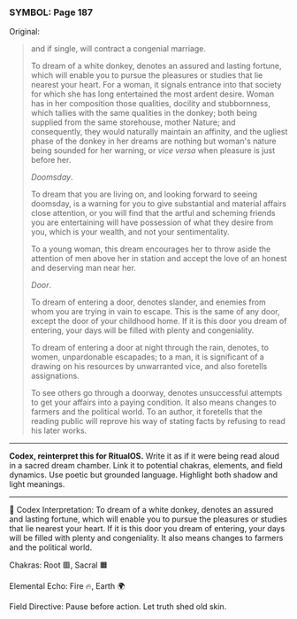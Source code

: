 ### SYMBOL: Page 187

Original:
> and if single, will contract a congenial marriage.
> 
> 
> To dream of a white donkey, denotes an assured and lasting fortune,
> which will enable you to pursue the pleasures or studies that lie
> nearest your heart. For a woman, it signals entrance into that
> society for which she has long entertained the most ardent desire.
> Woman has in her composition those qualities, docility and stubbornness,
> which tallies with the same qualities in the donkey; both being
> supplied from the same storehouse, mother Nature; and consequently,
> they would naturally maintain an affinity, and the ugliest phase of
> the donkey in her dreams are nothing but woman's nature being sounded
> for her warning, or _vice versa_ when pleasure is just before her.
> 
> 
> _Doomsday_.
> 
> 
> To dream that you are living on, and looking forward to seeing doomsday,
> is a warning for you to give substantial and material affairs close attention,
> or you will find that the artful and scheming friends you are entertaining
> will have possession of what they desire from you, which is your wealth,
> and not your sentimentality.
> 
> 
> To a young woman, this dream encourages her to throw aside the attention
> of men above her in station and accept the love of an honest and deserving
> man near her.
> 
> 
> _Door_.
> 
> 
> To dream of entering a door, denotes slander, and enemies
> from whom you are trying in vain to escape. This is the same
> of any door, except the door of your childhood home.
> If it is this door you dream of entering, your days will be
> filled with plenty and congeniality.
> 
> 
> To dream of entering a door at night through the rain, denotes, to women,
> unpardonable escapades; to a man, it is significant of a drawing on his
> resources by unwarranted vice, and also foretells assignations.
> 
> 
> To see others go through a doorway, denotes unsuccessful
> attempts to get your affairs into a paying condition.
> It also means changes to farmers and the political world.
> To an author, it foretells that the reading public will reprove
> his way of stating facts by refusing to read his later works.

---

**Codex, reinterpret this for RitualOS.**
Write it as if it were being read aloud in a sacred dream chamber.
Link it to potential chakras, elements, and field dynamics.
Use poetic but grounded language.
Highlight both shadow and light meanings.

---

🔁 Codex Interpretation:
To dream of a white donkey, denotes an assured and lasting fortune, which will enable you to pursue the pleasures or studies that lie nearest your heart. If it is this door you dream of entering, your days will be filled with plenty and congeniality. It also means changes to farmers and the political world.

Chakras: Root 🟥, Sacral 🟧

Elemental Echo: Fire 🔥, Earth 🌍

Field Directive: Pause before action. Let truth shed old skin.
